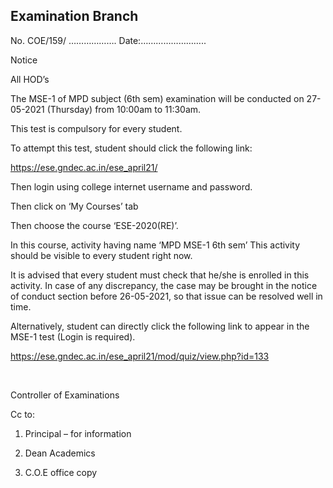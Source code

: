## Examination Branch


No. COE/159/	………………. Date:……………………..

Notice

All HOD’s

The MSE-1 of MPD subject (6th sem) examination will be conducted on 27-05-2021 (Thursday) from 10:00am to 11:30am.

This test is compulsory for every student.

To attempt this test, student should click the following link:

 https://ese.gndec.ac.in/ese_april21/

Then login using college internet username and password.

Then click on ‘My Courses’ tab

Then choose the course ‘ESE-2020(RE)’.

In this course, activity having name ‘MPD MSE-1 6th sem’
This activity should be visible to every student right now.

It is advised that every student must check that he/she is enrolled in this activity. In case of any discrepancy, the case may be brought in the notice of conduct section before 26-05-2021, so that issue can be resolved well in time.

Alternatively, student can directly click the following link to appear in the MSE-1 test (Login is required).

https://ese.gndec.ac.in/ese_april21/mod/quiz/view.php?id=133


</br>

Controller of Examinations


Cc to:

1.	Principal – for information

2.	Dean Academics

3.	C.O.E office copy
